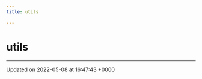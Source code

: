 ```yaml
---
title: utils

---
```


# utils








-------------------------------

Updated on 2022-05-08 at 16:47:43 +0000